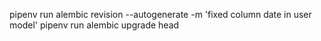 pipenv run alembic revision --autogenerate -m 'fixed column date in user model'
pipenv run alembic upgrade head